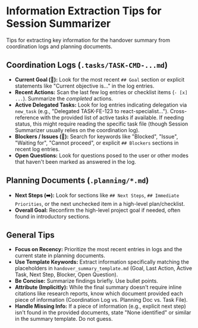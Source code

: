 # Information Extraction Tips for Session Summarizer

Tips for extracting key information for the handover summary from coordination logs and planning documents.

## Coordination Logs (`.tasks/TASK-CMD-...md`)

*   **Current Goal (🎯):** Look for the most recent `## Goal` section or explicit statements like "Current objective is..." in the log entries.
*   **Recent Actions:** Scan the last few log entries or checklist items (`- [x] ...`). Summarize the *completed* actions.
*   **Active Delegated Tasks:** Look for log entries indicating delegation via `new_task` (e.g., "Delegated TASK-FE-123 to react-specialist..."). Cross-reference with the provided list of active tasks if available. If needing status, this might require reading the specific task file (though Session Summarizer usually relies on the coordination log).
*   **Blockers / Issues (🧱):** Search for keywords like "Blocked", "Issue", "Waiting for", "Cannot proceed", or explicit `## Blockers` sections in recent log entries.
*   **Open Questions:** Look for questions posed to the user or other modes that haven't been marked as answered in the log.

## Planning Documents (`.planning/*.md`)

*   **Next Steps (➡️):** Look for sections like `## Next Steps`, `## Immediate Priorities`, or the next unchecked item in a high-level plan/checklist.
*   **Overall Goal:** Reconfirm the high-level project goal if needed, often found in introductory sections.

## General Tips

*   **Focus on Recency:** Prioritize the most recent entries in logs and the current state in planning documents.
*   **Use Template Keywords:** Extract information specifically matching the placeholders in `handover_summary_template.md` (Goal, Last Action, Active Task, Next Step, Blocker, Open Question).
*   **Be Concise:** Summarize findings briefly. Use bullet points.
*   **Attribute (Implicitly):** While the final summary doesn't require inline citations like research reports, know which document provided each piece of information (Coordination Log vs. Planning Doc vs. Task File).
*   **Handle Missing Info:** If a piece of information (e.g., explicit next step) isn't found in the provided documents, state "None identified" or similar in the summary template. Do not guess.
